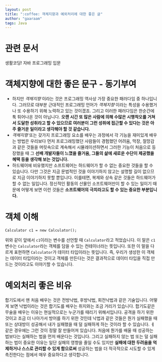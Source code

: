 ```yaml
---
layout: post
title: ":coffee: 객체지향과 예외처리에 대한 좋은 글"
author: "gaaraam"
tags: Java
---
```


# 관련 문서

생활코딩! 자바 프로그래밍 입문

# 객체지향에 대한 좋은 문구 - 동기부여

* 하지만 _객체지향_ 이라는 것은 프로그래밍 역사상 가장 중요한 패러다임 중 하나입니다. 그러므로 대부분 근대적인 프로그래밍 언어가 _객체지향_ 이라는 특성을 수용했거나 또 수용하기 위해 노력하고 있는 것이겠죠. 그리고 이러한 패러다임은 한순간에 툭 튀어나온 것이 아닙니다. **오랜 시간 또 많은 사람에 의해 수많은 시행착오를 거쳐서 도달한 성취라고 할 수 있으므로 여러분이 그런 성취에 접근할 수 있다는 것은 아주 즐거운 일이라고 생각해야 할 것 같습니다.**
* _객체지향_ 또는 갖가지 프로그래밍 요소를 배우는 과정에서 각 기능을 재미있게 배우는 방법은 우리보다 먼저 프로그래밍했던 사람들이 경험했던 어려움, 막장, 절망감과 같은 것들을 머릿속으로 계속해서 시뮬레이션하면서 그러한 기능이 처음으로 등장했을 때 그 **선배 개발자들이 느꼈을 즐거움, 그들의 삶에 새로운 수단이 제공했을 혜택 등을 생각해 보는 것입니다.**
* 하드웨어에 비유했지만 소프트웨어는 하드웨어가 할 수 없는 중요한 것들을 할 수 있습니다. 다만 그것은 지금 문법적인 것을 이야기하지 않고는 설명할 길이 없으므로 지금 이야기하지 못할 뿐입니다. 이를테면, 복제와 상속 같은 것들은 하드웨어가 할 수 없는 일입니다. 정신적인 활동의 산물인 소프트웨어만이 할 수 있는 일이기 때문에 어떻게 보면 이런 것들은 **소프트웨어의 극치라고도 할 수 있는 중요한 부분입니다.**

# 객체 이해

`Calculator c1 = new Calculator();`   
  
 위와 같이 앞에서 `c1`이라는 변수를 선언할 때 `Calculator`라고 적었습니다. 이 말은 `c1` 변수는 `Calculator`라는 객체를 담을 수 있는 컨테이너라는 뜻입니다. 또한 이 말을 다르게 표현하면 `Calculator`가 데이터 타입이라는 뜻입니다. 즉, 우리가 생성한 이 객체는 데이터 타입이라는 것이고 객체를 만든다는 것은 결과적으로 데이터 타입을 직접 만드는 것이라고도 이야기할 수 있습니다.

# 예외처리 좋은 비유

합기도에서 맨 처음 배우는 것은 전방낙법, 후방낙법, 회전낙법과 같은 기술입니다. 어떻게 보면 낙법이라는 것은 합기도를 배우는 취지와는 조금 거리가 있습니다. 합기도같은 무술을 배우는 이유는 현실적으로는 누군가를 때리기 위해서입니다. 공격을 하기 위한 것이고 조금 더 나아가서 방어를 하기 위한 것인데 낙법과 같은 것들은 뭔가 실패했을 때 또는 상대방이 성공해서 내가 실패했을 때 덜 실패하게 하는 것이라 할 수 있습니다. ㅔ 같은 경우에는 그런 것이 정말 잘 만들어져 있습니다. 처음에 뭔가를 배울 때 성공하는 법보다는 실패하는 법을 먼저 배운다는 것입니다. 그리고 실패하지 않는 법 또는 덜 실패하는 법이 중요한 이유는 일단 실패의 영향을 줄일 수도 있지만 **실패에 대한 두려움을 억제하거나 스스로 관리할 수 있게 함으로써** 성공하는 법을 더 적극적으로 시도할 수 있게 촉진한다는 점에서 매우 중요하다고 생각합니다.
